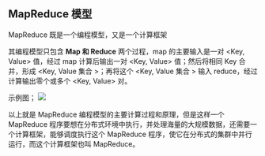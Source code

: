 ## MapReduce 模型
MapReduce 既是一个编程模型，又是一个计算框架

其编程模型只包含 **Map 和 Reduce** 两个过程，map 的主要输入是一对 <Key, Value> 值，经过 map 计算后输出一对 <Key, Value> 值；然后将相同 Key 合并，形成 <Key, Value 集合 >；再将这个 <Key, Value 集合 > 输入 reduce，经过计算输出零个或多个 <Key, Value> 对。

示例图；
![](./images/helloworld.webp)

以上就是 MapReduce 编程模型的主要计算过程和原理，但是这样一个 MapReduce 程序要想在分布式环境中执行，并处理海量的大规模数据，还需要一个计算框架，能够调度执行这个 MapReduce 程序，使它在分布式的集群中并行运行，而这个计算框架也叫 MapReduce。

